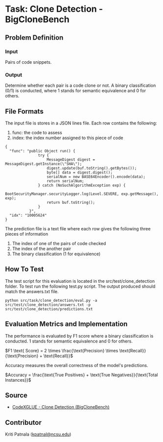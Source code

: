 # Task: Clone Detection - BigCloneBench

## Problem Definition

### Input
Pairs of code snippets.

### Output
Determine whether each pair is a code clone or not. A binary classification (0/1) is conducted, where 1 stands for semantic equivalence and 0 for others.

## File Formats
The input file is stores in a JSON lines file. Each row contains the following:
1. func: the code to assess
2. index: the index number assigned to this piece of code 

```
{
  "func": "public Object run() {
               try {
                   MessageDigest digest = MessageDigest.getInstance(\"SHA\");
                   digest.update(buf.toString().getBytes());
                   byte[] data = digest.digest();
                   serialNum = new BASE64Encoder().encode(data);
                   return serialNum;
               } catch (NoSuchAlgorithmException exp) {
                   BootSecurityManager.securityLogger.log(Level.SEVERE, exp.getMessage(), exp);
                   return buf.toString();
               }
           }",
  "idx": "10005624"
}
```

The prediction file is a text file where each row gives the following three pieces of information
1. The index of one of the pairs of code checked
2. The index of the another pair
3. The binary classification (1 for equivalence)

## How To Test
The test script for this evaluation is located in the src/test/clone_detection folder. To test run the following test.py script. The output produced should match the answers.txt file.

```
python src/task/clone_detection/eval.py -a src/test/clone_detection/answers.txt -p src/test/clone_detection/predictions.txt
```

## Evaluation Metrics and Implementation
The performance is evaluated by F1 score where a binary classification is conducted. 1 stands for semantic equivalence and 0 for others.

$F1 \text{ Score} = 2 \times \frac{\text{Precision} \times \text{Recall}}{\text{Precision} + \text{Recall}}$

Accuracy measures the overall correctness of the model's predictions.

$Accuracy = \frac{\text{True Positives} + \text{True Negatives}}{\text{Total Instances}}$

## Source

- [CodeXGLUE - Clone Detection (BigCloneBench)](https://github.com/microsoft/CodeXGLUE/tree/main/Code-Code/Clone-detection-BigCloneBench/evaluator)

## Contributor

Kriti Patnala (kpatnal@ncsu.edu)
